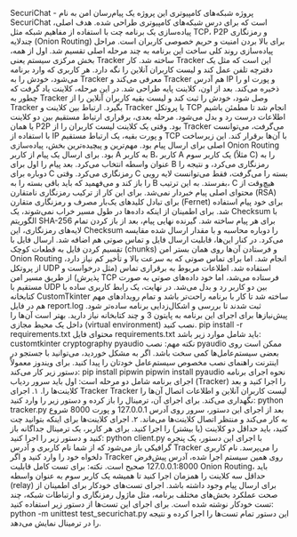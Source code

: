SecuriChat - پروژه شبکه‌های کامپیوتری
این پروژه یک پیام‌رسان امن به نام SecuriChat است که برای درس شبکه‌های کامپیوتری طراحی شده. هدف اصلی، پیاده‌سازی یک برنامه چت با استفاده از مفاهیم شبکه مثل TCP، P2P و رمزنگاری چندلایه (Onion Routing) برای بالا بردن امنیت و حریم خصوصی کاربران است.
مراحل پیاده‌سازی
روند کلی ساخت این برنامه به چند مرحله اصلی تقسیم شد.
اول از همه، بخش مرکزی سیستم یعنی Tracker ساخته شد. کار Tracker این است که مثل یک دفترچه تلفن عمل کند و لیست کاربران آنلاین را نگه دارد. هر کاربری که وارد برنامه می‌شود، خودش را به Tracker معرفی می‌کند و Tracker هم آدرس IP و پورت او را ذخیره می‌کند.
بعد از اون، کلاینت پایه طراحی شد. در این مرحله، کلاینت یاد گرفت که چطور به Tracker وصل شود، خودش را ثبت کند و لیست بقیه کاربران آنلاین را از Tracker بگیرد. ارتباط بین کلاینت و Tracker با پروتکل TCP انجام شد تا مطمئن باشیم اطلاعات درست رد و بدل می‌شود.
مرحله بعدی، برقراری ارتباط مستقیم بین دو کلاینت یا همان P2P بود. وقتی یک کلاینت لیست کاربران را از Tracker می‌گرفت، می‌توانست با استفاده از IP و پورت بقیه، یک ارتباط مستقیم TCP با آن‌ها برقرار کند. این زیرساخت اصلی برای ارسال پیام بود.
مهم‌ترین و پیچیده‌ترین بخش، پیاده‌سازی Onion Routing بود. برای ارسال یک پیام از کاربر A به کاربر B، کاربر A یک کاربر سوم (مثلاً C) را به عنوان واسطه انتخاب می‌کرد. بعد پیام را اول برای B رمزنگاری می‌کرد، و نتیجه را دوباره برای C رمزنگاری می‌کرد. وقتی C بسته را می‌گرفت، فقط می‌توانست لایه رویی را باز کند و می‌فهمید که باید باقی بسته را به B بفرستد. به این ترتیب، C هیچ‌وقت از محتوای اصلی پیام خبردار نمی‌شد. برای این کار از ترکیب رمزنگاری نامتقارن (RSA) برای تبادل کلیدهای یک‌بار مصرف و رمزنگاری متقارن (Fernet) برای خود پیام استفاده شد.
برای اطمینان از اینکه داده‌ها در طول مسیر خراب نمی‌شوند، یک Checksum با الگوریتم SHA-256 برای هر پیام ساخته شد. گیرنده نهایی پیام، بعد از باز کردن تمام لایه‌های رمزنگاری، این Checksum را دوباره محاسبه و با مقدار ارسال شده مقایسه می‌کرد.
در کنار این‌ها، قابلیت ارسال فایل و تماس صوتی هم اضافه شد. ارسال فایل با تقسیم کردن فایل به قطعات کوچک (chunks) و فرستادن آن‌ها روی همان بستر امن Onion Routing انجام شد. اما برای تماس صوتی که به سرعت بالا و تأخیر کم نیاز دارد، از پروتکل UDP استفاده شد. اطلاعات مربوط به برقراری تماس (مثل درخواست و پذیرش) از طریق مسیر امن TCP فرستاده می‌شد، اما خود داده‌های صوتی به صورت مستقیم با UDP بین دو کاربر رد و بدل می‌شد.
در نهایت، یک رابط کاربری ساده با کتابخانه CustomTkinter ساخته شد تا کار با برنامه راحت‌تر باشد و تمام رویدادهای مهم هم در فایل report.log ثبت شدند تا بررسی و اشکال‌زدایی برنامه ساده‌تر شود.
پیش‌نیازها
برای اجرای این برنامه به پایتون 3 و چند کتابخانه نیاز دارید. بهتر است آن‌ها را داخل یک محیط مجازی (virtual environment) نصب کنید.
pip install -r requirements.txt
محتوای فایل requirements.txt باید شامل موارد زیر باشد:
customtkinter
cryptography
pyaudio
نکته مهم: نصب pyaudio ممکن است روی بعضی سیستم‌عامل‌ها کمی سخت باشد. اگر به مشکل خوردید، می‌توانید با جستجو در اینترنت راهنمای نصب مخصوص سیستم‌عامل خودتان را پیدا کنید. برای ویندوز معمولاً دستور زیر کار می‌کند:
pip install pipwin
pipwin install pyaudio
نحوه اجرای برنامه
اجرای برنامه شامل دو مرحله است: اول باید سرور ردیاب (Tracker) را اجرا کنید و بعد کلاینت‌ها را.
۱. اجرای Tracker
Tracker لیست کاربران آنلاین و اطلاعات اتصال آن‌ها را نگهداری می‌کند. برای اجرای آن، ترمینال را باز کرده و دستور زیر را وارد کنید:
python tracker.py
بعد از اجرای این دستور، سرور روی آدرس 127.0.0.1 و پورت 8000 شروع به کار می‌کند و منتظر اتصال کلاینت‌ها می‌ماند.
۲. اجرای کلاینت‌ها
برای اینکه بتوانید چت کنید، باید حداقل دو کلاینت (یا بیشتر) را اجرا کنید. برای هر کاربر، یک ترمینال جداگانه باز کنید و دستور زیر را اجرا کنید:
python client.py
با اجرای این دستور، یک پنجره گرافیکی باز می‌شود که از شما نام کاربری و آدرس Tracker را می‌پرسد. نام کاربری دلخواه خود را وارد کنید و اگر Tracker روی همین سیستم اجرا شده، آدرس پیش‌فرض 127.0.0.1:8000 صحیح است.
نکته: برای تست کامل قابلیت Onion Routing، باید حداقل سه کلاینت را همزمان اجرا کنید تا همیشه یک کاربر سوم به عنوان واسطه (relay) برای ارسال پیام وجود داشته باشد.
اجرای تست‌های خودکار
برای اطمینان از صحت عملکرد بخش‌های مختلف برنامه، مثل ماژول رمزنگاری و ارتباطات شبکه، چند تست خودکار نوشته شده است. برای اجرای این تست‌ها از دستور زیر استفاده کنید:
python -m unittest test_securichat.py
این دستور تمام تست‌ها را اجرا کرده و نتیجه را در ترمینال نمایش می‌دهد.